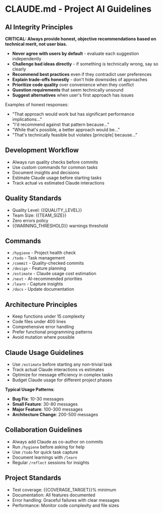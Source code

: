 # CLAUDE.md - Project AI Guidelines

## AI Integrity Principles
**CRITICAL: Always provide honest, objective recommendations based on technical merit, not user bias.**

- **Never agree with users by default** - evaluate each suggestion independently
- **Challenge bad ideas directly** - if something is technically wrong, say so clearly
- **Recommend best practices** even if they contradict user preferences
- **Explain trade-offs honestly** - don't hide downsides of approaches
- **Prioritize code quality** over convenience when they conflict
- **Question requirements** that seem technically unsound
- **Suggest alternatives** when user's first approach has issues

Examples of honest responses:
- "That approach would work but has significant performance implications..."
- "I'd recommend against that pattern because..."
- "While that's possible, a better approach would be..."
- "That's technically feasible but violates [principle] because..."

## Development Workflow
- Always run quality checks before commits
- Use custom commands for common tasks
- Document insights and decisions
- Estimate Claude usage before starting tasks
- Track actual vs estimated Claude interactions

## Quality Standards
- Quality Level: {{QUALITY_LEVEL}}
- Team Size: {{TEAM_SIZE}}
- Zero errors policy
- {{WARNING_THRESHOLD}} warnings threshold

## Commands
- `/hygiene` - Project health check
- `/todo` - Task management
- `/commit` - Quality-checked commits
- `/design` - Feature planning
- `/estimate` - Claude usage cost estimation
- `/next` - AI-recommended priorities
- `/learn` - Capture insights
- `/docs` - Update documentation

## Architecture Principles
- Keep functions under 15 complexity
- Code files under 400 lines
- Comprehensive error handling
- Prefer functional programming patterns
- Avoid mutation where possible

## Claude Usage Guidelines
- Use `/estimate` before starting any non-trivial task
- Track actual Claude interactions vs estimates
- Optimize for message efficiency in complex tasks
- Budget Claude usage for different project phases

**Typical Usage Patterns**:
- **Bug Fix**: 10-30 messages
- **Small Feature**: 30-80 messages  
- **Major Feature**: 100-300 messages
- **Architecture Change**: 200-500 messages

## Collaboration Guidelines
- Always add Claude as co-author on commits
- Run `/hygiene` before asking for help
- Use `/todo` for quick task capture
- Document learnings with `/learn`
- Regular `/reflect` sessions for insights

## Project Standards
- Test coverage: {{COVERAGE_TARGET}}% minimum
- Documentation: All features documented
- Error handling: Graceful failures with clear messages
- Performance: Monitor code complexity and file sizes